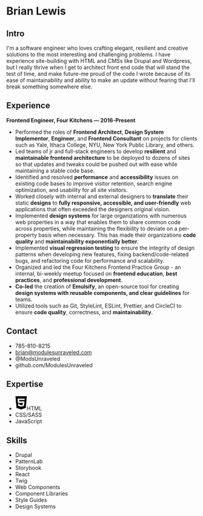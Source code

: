# Brian Lewis

<!--
**ModulesUnraveled/ModulesUnraveled** is a ✨ _special_ ✨ repository because its `README.md` (this file) appears on your GitHub profile.

Here are some ideas to get you started:

- 🔭 I’m currently working on ...
- 🌱 I’m currently learning ...
- 👯 I’m looking to collaborate on ...
- 🤔 I’m looking for help with ...
- 💬 Ask me about ...
- 📫 How to reach me: ...
- 😄 Pronouns: ...
- ⚡ Fun fact: ...
-->

## Intro

I'm a software engineer who loves crafting elegant, resilient and creative solutions to the most interesting and challenging problems. I have experience site-building with HTML and CMSs like Drupal and Wordpress, but I really thrive when I get to architect front end code that will stand the test of time, and make future-me proud of the code I wrote because of its ease of maintainability and ability to make an update without fearing that I'll break something somewhere else.

## Experience

**Frontend Engineer, Four Kitchens — 2016-Present**

- Performed the roles of **Frontend Architect**, **Design System Implementor**, **Engineer**, and **Frontend Consultant** on projects for clients such as Yale, Ithaca College, NYU, New York Public Library, and others.
- Led teams of jr and full-stack engineers to develop **resilient** and **maintainable frontend architecture** to be deployed to dozens of sites so that updates and tweaks could be pushed out with ease while maintaining a stable code base.
- Identified and resolved **performance** and **accessibility** issues on existing code bases to improve visitor retention, search engine optimization, and usability for all site visitors.
- Worked closely with internal and external designers to **translate** their static **designs** to **fully responsive, accessible, and user-friendly** web applications that often exceeded the designers original vision.
- Implemented **design systems** for large organizations with numerous web properties in a way that enables them to share common code across properties, while maintaining the flexibility to deviate on a per-property basis when necessary. This has made their organizations **code quality** and **maintainability exponentially better**.
- Implemented **visual regression testing** to ensure the integrity of design patterns when developing new features, fixing backend/code-related bugs, and refactoring code for performance and scalability.
- Organized and led the Four Kitchens Frontend Practice Group - an internal, bi-weekly meetup focused on **frontend education**, **best practices**, and **professional development**.
- **Co-led** the creation of **Emulsify**, an open-source tool for creating **design systems with reusable components, and clear guidelines** for teams.
- Utilized tools such as Git, StyleLint, ESLint, Prettier, and CircleCI to ensure **code quality**, correctness, and **maintainability**.

## Contact

- 785-810-8215
- brian@modulesunraveled.com
- @ModsUnraveled
- github.com/ModulesUnraveled

## Expertise

- <img src="https://raw.githubusercontent.com/ModulesUnraveled/ModulesUnraveled/main/icons/html5.svg" width="30px">HTML
- CSS/SASS
- JavaScript

## Skills

- Drupal
- PatternLab
- Storybook
- React
- Twig
- Web Components
- Component Libraries
- Style Guides
- Design Systems
